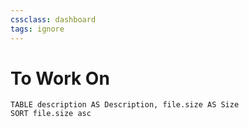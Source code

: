 ```yaml
---
cssclass: dashboard
tags: ignore
---
```


# To Work On
```dataview
TABLE description AS Description, file.size AS Size
SORT file.size asc
```
